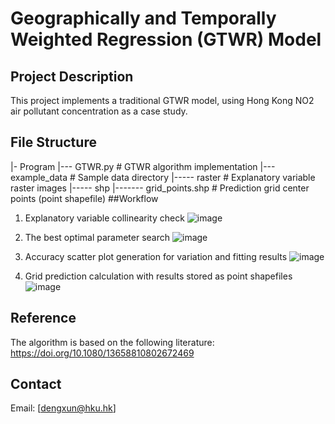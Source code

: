 # Geographically and Temporally Weighted Regression (GTWR) Model
## Project Description
This project implements a traditional GTWR model, using Hong Kong NO2 air pollutant concentration as a case study.

## File Structure
|- Program
|--- GTWR.py                # GTWR algorithm implementation
|--- example_data           # Sample data directory
|----- raster               # Explanatory variable raster images
|----- shp 
|------- grid_points.shp    # Prediction grid center points (point shapefile)
##Workflow
1. Explanatory variable collinearity check
![image](https://github.com/user-attachments/assets/472de155-a046-4ff6-a892-1c0bb39d612b)

2. The best optimal parameter search
![image](https://github.com/user-attachments/assets/287e01d2-a753-4282-9f25-ba241bd78a99)

3. Accuracy scatter plot generation for variation and fitting results
![image](https://github.com/user-attachments/assets/62e0c720-1504-4a74-a9fb-dcdb3b24b6ee)

4. Grid prediction calculation with results stored as point shapefiles
![image](https://github.com/user-attachments/assets/4c833ec6-2466-4e4d-99bf-c8de68c3226a)

## Reference
The algorithm is based on the following literature:
https://doi.org/10.1080/13658810802672469

## Contact
Email: [dengxun@hku.hk]
